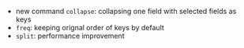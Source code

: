 - new command `collapse`: collapsing one field with selected fields as keys
- `freq`: keeping orignal order of keys by default
- `split`: performance improvement
